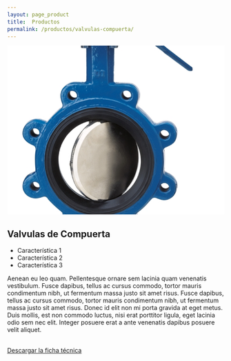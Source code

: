 ```yaml
---
layout: page_product
title:  Productos
permalink: /productos/valvulas-compuerta/
---
```


<div class="productos row">
  <div class="col-sm-4">
    <div class="section-content">
      <img src="/assets/images/productos/thumbs/valvulas.png" alt="">
    </div>
  </div>
  <div class="col-sm-8">
    <div class="section-content">
      <h2 class="block-title">Valvulas de Compuerta</h2>
      <div class="block-sm">
        <ul class="lead">
          <li>Característica 1</li>
          <li>Característica 2</li>
          <li>Característica 3</li>
        </ul>
        <p>Aenean eu leo quam. Pellentesque ornare sem lacinia quam venenatis vestibulum. Fusce dapibus, tellus ac cursus commodo, tortor mauris condimentum nibh, ut fermentum massa justo sit amet risus. Fusce dapibus, tellus ac cursus commodo, tortor mauris condimentum nibh, ut fermentum massa justo sit amet risus. Donec id elit non mi porta gravida at eget metus. Duis mollis, est non commodo luctus, nisi erat porttitor ligula, eget lacinia odio sem nec elit. Integer posuere erat a ante venenatis dapibus posuere velit aliquet.</p>
        <br>
        <a href="#" class="btn btn-primary btn-lg">Descargar la ficha técnica</a>
      </div>
    </div>
  </div>
</div>
